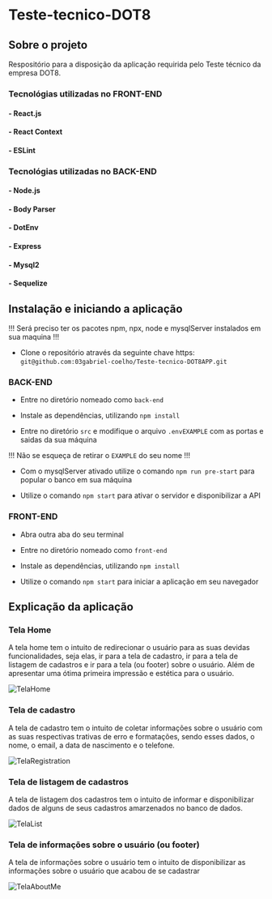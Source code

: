 # Teste-tecnico-DOT8

## Sobre o projeto

Respositório para a disposição da aplicação requirida pelo Teste técnico da empresa DOT8.

### Tecnológias utilizadas no FRONT-END

#### - React.js
#### - React Context
#### - ESLint

### Tecnológias utilizadas no BACK-END

#### - Node.js
#### - Body Parser
#### - DotEnv
#### - Express
#### - Mysql2
#### - Sequelize

## Instalação e iniciando a aplicação

!!! Será preciso ter os pacotes npm, npx, node e mysqlServer instalados em sua maquina !!!

- Clone o repositório através da seguinte chave https: `git@github.com:03gabriel-coelho/Teste-tecnico-DOT8APP.git`

### BACK-END

- Entre no diretório nomeado como `back-end`

- Instale as dependências, utilizando `npm install`

- Entre no diretório `src` e modifique o arquivo `.envEXAMPLE` com as portas e saidas da sua máquina

!!! Não se esqueça de retirar o `EXAMPLE` do seu nome !!!

- Com o mysqlServer ativado utilize o comando `npm run pre-start` para popular o banco em sua máquina

- Utilize o comando `npm start` para ativar o servidor e disponibilizar a API

### FRONT-END

- Abra outra aba do seu terminal

- Entre no diretório nomeado como `front-end`

- Instale as dependências, utilizando `npm install`

- Utilize o comando `npm start` para iniciar a aplicação em seu navegador

## Explicação da aplicação

### Tela Home

A tela home tem o intuito de redirecionar o usuário para as suas devidas funcionalidades, seja elas, ir para a tela de cadastro, ir para a tela de listagem de cadastros e ir para a tela (ou footer) sobre o usuário. Além de apresentar uma ótima primeira impressão e estética para o usuário.

<img alt="TelaHome" src="./images/picOne.png" />

### Tela de cadastro 

A tela de cadastro tem o intuito de coletar informações sobre o usuário com as suas respectivas trativas de erro e formatações, sendo esses dados, o nome, o email, a data de nascimento e o telefone.

![TelaRegistration]('./images/picTwo.png')

### Tela de listagem de cadastros

A tela de listagem dos cadastros tem o intuito de informar e disponibilizar dados de alguns de seus cadastros amarzenados no banco de dados.

![TelaList]('.images/picThree.png')

### Tela de informações sobre o usuário (ou footer)

A tela de informações sobre o usuário tem o intuito de disponibilizar as informações sobre o usuário que acabou de se cadastrar

![TelaAboutMe]('images/picFour.png')
